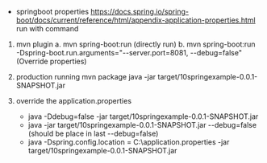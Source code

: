 * springboot properties https://docs.spring.io/spring-boot/docs/current/reference/html/appendix-application-properties.html
	run with command
	
1. mvn plugin
	 a. mvn spring-boot:run (directly run)
	 b. mvn spring-boot:run -Dspring-boot.run.arguments="--server.port=8081, --debug=false" (Override properties)
	
2. production running
	mvn package
	java -jar target/10springexample-0.0.1-SNAPSHOT.jar
	
3. override the application.properties
	- java -Ddebug=false -jar target/10springexample-0.0.1-SNAPSHOT.jar
	- java -jar target/10springexample-0.0.1-SNAPSHOT.jar --debug=false (should be place in last --debug=false)
	- java -Dspring.config.location = C:\application.properties -jar target/10springexample-0.0.1-SNAPSHOT.jar